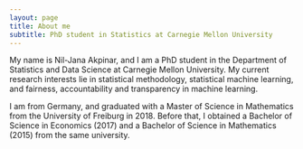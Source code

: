 ```yaml
---
layout: page
title: About me
subtitle: PhD student in Statistics at Carnegie Mellon University 
---
```


My name is Nil-Jana Akpinar, and I am a PhD student in the Department of Statistics and Data Science at Carnegie Mellon University. My current research interests lie in statistical methodology, statistical machine learning, and fairness, accountability and transparency in machine learning.

I am from Germany, and graduated with a Master of Science in Mathematics from the University of Freiburg in 2018. Before that, I obtained a Bachelor of Science in Economics (2017) and a Bachelor of Science in Mathematics (2015) from the same university.
